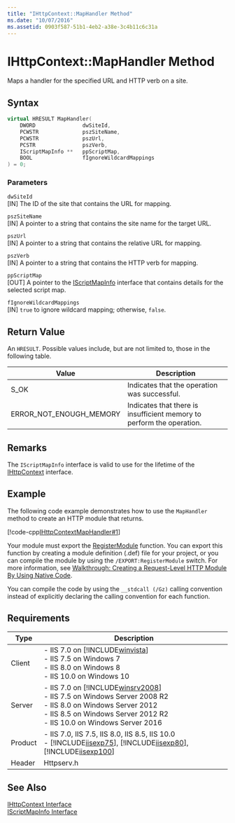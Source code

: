 ```yaml
---
title: "IHttpContext::MapHandler Method"
ms.date: "10/07/2016"
ms.assetid: 0903f587-51b1-4eb2-a38e-3c4b11c6c31a
---
```

# IHttpContext::MapHandler Method

Maps a handler for the specified URL and HTTP verb on a site.  
  
## Syntax  
  
```cpp  
virtual HRESULT MapHandler(  
    DWORD               dwSiteId,  
    PCWSTR              pszSiteName,  
    PCWSTR              pszUrl,  
    PCSTR               pszVerb,  
    IScriptMapInfo **   ppScriptMap,  
    BOOL                fIgnoreWildcardMappings  
) = 0;  
```  
  
### Parameters  

 `dwSiteId`  
 [IN] The ID of the site that contains the URL for mapping.  
  
 `pszSiteName`  
 [IN] A pointer to a string that contains the site name for the target URL.  
  
 `pszUrl`  
 [IN] A pointer to a string that contains the relative URL for mapping.  
  
 `pszVerb`  
 [IN] A pointer to a string that contains the HTTP verb for mapping.  
  
 `ppScriptMap`  
 [OUT] A pointer to the [IScriptMapInfo](../../web-development-reference/native-code-api-reference/iscriptmapinfo-interface.md) interface that contains details for the selected script map.  
  
 `fIgnoreWildcardMappings`  
 [IN] `true` to ignore wildcard mapping; otherwise, `false`.  
  
## Return Value  

 An `HRESULT`. Possible values include, but are not limited to, those in the following table.  
  
|Value|Description|  
|-----------|-----------------|  
|S_OK|Indicates that the operation was successful.|  
|ERROR_NOT_ENOUGH_MEMORY|Indicates that there is insufficient memory to perform the operation.|  
  
## Remarks  

 The `IScriptMapInfo` interface is valid to use for the lifetime of the [IHttpContext](../../web-development-reference/native-code-api-reference/ihttpcontext-interface.md) interface.  
  
## Example  

 The following code example demonstrates how to use the `MapHandler` method to create an HTTP module that returns.  
  
 [!code-cpp[IHttpContextMapHandler#1](../../../samples/snippets/cpp/VS_Snippets_IIS/IIS7/_New/IHttpContextMapHandler/cpp/IHttpContextMapHandler.cpp#1)]
  
 Your module must export the [RegisterModule](../../web-development-reference/native-code-api-reference/pfn-registermodule-function.md) function. You can export this function by creating a module definition (.def) file for your project, or you can compile the module by using the `/EXPORT:RegisterModule` switch. For more information, see [Walkthrough: Creating a Request-Level HTTP Module By Using Native Code](../../web-development-reference/native-code-development-overview/walkthrough-creating-a-request-level-http-module-by-using-native-code.md).  
  
 You can compile the code by using the `__stdcall (/Gz)` calling convention instead of explicitly declaring the calling convention for each function.  
  
## Requirements  
  
|Type|Description|  
|----------|-----------------|  
|Client|-   IIS 7.0 on [!INCLUDE[winvista](../../wmi-provider/includes/winvista-md.md)]<br />-   IIS 7.5 on Windows 7<br />-   IIS 8.0 on Windows 8<br />-   IIS 10.0 on Windows 10|  
|Server|-   IIS 7.0 on [!INCLUDE[winsrv2008](../../wmi-provider/includes/winsrv2008-md.md)]<br />-   IIS 7.5 on Windows Server 2008 R2<br />-   IIS 8.0 on Windows Server 2012<br />-   IIS 8.5 on Windows Server 2012 R2<br />-   IIS 10.0 on Windows Server 2016|  
|Product|-   IIS 7.0, IIS 7.5, IIS 8.0, IIS 8.5, IIS 10.0<br />-   [!INCLUDE[iisexp75](../../web-development-reference/native-code-api-reference/includes/iisexp75-md.md)], [!INCLUDE[iisexp80](../../web-development-reference/native-code-api-reference/includes/iisexp80-md.md)], [!INCLUDE[iisexp100](../../web-development-reference/native-code-api-reference/includes/iisexp100-md.md)]|  
|Header|Httpserv.h|  
  
## See Also  

 [IHttpContext Interface](../../web-development-reference/native-code-api-reference/ihttpcontext-interface.md)   
 [IScriptMapInfo Interface](../../web-development-reference/native-code-api-reference/iscriptmapinfo-interface.md)
